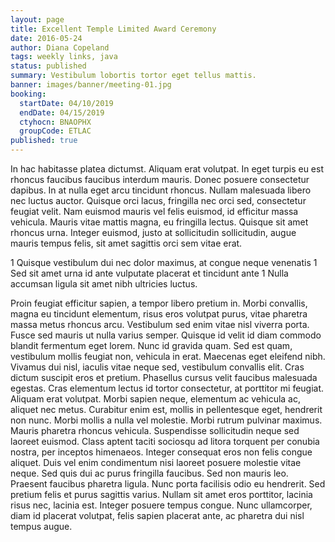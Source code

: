 ```yaml
---
layout: page
title: Excellent Temple Limited Award Ceremony
date: 2016-05-24
author: Diana Copeland
tags: weekly links, java
status: published
summary: Vestibulum lobortis tortor eget tellus mattis.
banner: images/banner/meeting-01.jpg
booking:
  startDate: 04/10/2019
  endDate: 04/15/2019
  ctyhocn: BNAOPHX
  groupCode: ETLAC
published: true
---
```

In hac habitasse platea dictumst. Aliquam erat volutpat. In eget turpis eu est rhoncus faucibus faucibus interdum mauris. Donec posuere consectetur dapibus. In at nulla eget arcu tincidunt rhoncus. Nullam malesuada libero nec luctus auctor. Quisque orci lacus, fringilla nec orci sed, consectetur feugiat velit. Nam euismod mauris vel felis euismod, id efficitur massa vehicula. Mauris vitae mattis magna, eu fringilla lectus. Quisque sit amet rhoncus urna. Integer euismod, justo at sollicitudin sollicitudin, augue mauris tempus felis, sit amet sagittis orci sem vitae erat.

1 Quisque vestibulum dui nec dolor maximus, at congue neque venenatis
1 Sed sit amet urna id ante vulputate placerat et tincidunt ante
1 Nulla accumsan ligula sit amet nibh ultricies luctus.

Proin feugiat efficitur sapien, a tempor libero pretium in. Morbi convallis, magna eu tincidunt elementum, risus eros volutpat purus, vitae pharetra massa metus rhoncus arcu. Vestibulum sed enim vitae nisl viverra porta. Fusce sed mauris ut nulla varius semper. Quisque id velit id diam commodo blandit fermentum eget lorem. Nunc id gravida quam. Sed est quam, vestibulum mollis feugiat non, vehicula in erat. Maecenas eget eleifend nibh. Vivamus dui nisl, iaculis vitae neque sed, vestibulum convallis elit. Cras dictum suscipit eros et pretium. Phasellus cursus velit faucibus malesuada egestas. Cras elementum lectus id tortor consectetur, at porttitor mi feugiat. Aliquam erat volutpat. Morbi sapien neque, elementum ac vehicula ac, aliquet nec metus.
Curabitur enim est, mollis in pellentesque eget, hendrerit non nunc. Morbi mollis a nulla vel molestie. Morbi rutrum pulvinar maximus. Mauris pharetra rhoncus vehicula. Suspendisse sollicitudin neque sed laoreet euismod. Class aptent taciti sociosqu ad litora torquent per conubia nostra, per inceptos himenaeos. Integer consequat eros non felis congue aliquet. Duis vel enim condimentum nisi laoreet posuere molestie vitae neque. Sed quis dui ac purus fringilla faucibus. Sed non mauris leo. Praesent faucibus pharetra ligula. Nunc porta facilisis odio eu hendrerit. Sed pretium felis et purus sagittis varius. Nullam sit amet eros porttitor, lacinia risus nec, lacinia est. Integer posuere tempus congue. Nunc ullamcorper, diam id placerat volutpat, felis sapien placerat ante, ac pharetra dui nisl tempus augue.
